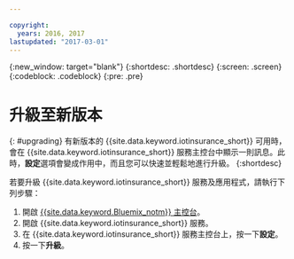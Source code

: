 ```yaml
---

copyright:
  years: 2016, 2017
lastupdated: "2017-03-01"
---
```


<!-- Common attributes used in the template are defined as follows: -->
{:new_window: target="blank"}
{:shortdesc: .shortdesc}
{:screen: .screen}
{:codeblock: .codeblock}
{:pre: .pre}



<!-- {{site.data.keyword.iotinsurance_full}}  {{site.data.keyword.iotinsurance_short}}  -->


# 升級至新版本
{: #upgrading}
有新版本的 {{site.data.keyword.iotinsurance_short}} 可用時，會在 {{site.data.keyword.iotinsurance_short}} 服務主控台中顯示一則訊息。此時，**設定**選項會變成作用中，而且您可以快速並輕鬆地進行升級。
{:shortdesc}

若要升級 {{site.data.keyword.iotinsurance_short}} 服務及應用程式，請執行下列步驟：
  1. 開啟 [{{site.data.keyword.Bluemix_notm}} 主控台](https://console.ng.bluemix.net/#all-items)。
  2. 開啟 {{site.data.keyword.iotinsurance_short}} 服務。
  3. 在 {{site.data.keyword.iotinsurance_short}} 服務主控台上，按一下**設定**。
  4. 按一下**升級**。
